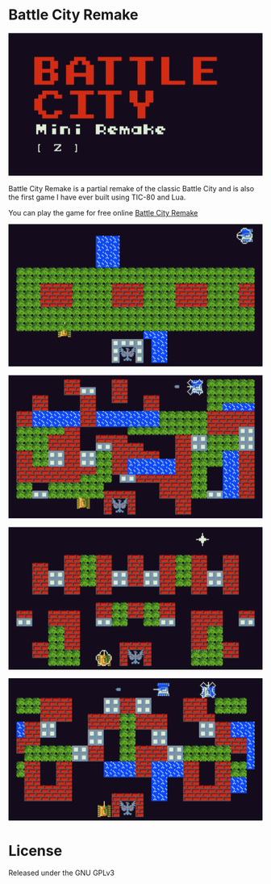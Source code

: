 # Battle City Remake

![Title screen](https://github.com/0x7ad/battle-city-remake/blob/master/images/menu.png?raw=true)

Battle City Remake is a partial remake of the classic Battle City and is also the first game I have ever built using TIC-80 and Lua.


You can play the game for free online [Battle City Remake](https://tic.computer/play?cart=1183)


![screenshot: stage 1](https://github.com/0x7ad/battle-city-remake/blob/master/images/stage1.png?raw=true)

![screenshot: stage 2](https://github.com/0x7ad/battle-city-remake/blob/master/images/stage2.png?raw=true)

![screenshot: stage 3](https://github.com/0x7ad/battle-city-remake/blob/master/images/stage3.png?raw=true)

![screenshot: stage 4](https://github.com/0x7ad/battle-city-remake/blob/master/images/stage4.png?raw=true)


# License

Released under the GNU GPLv3

